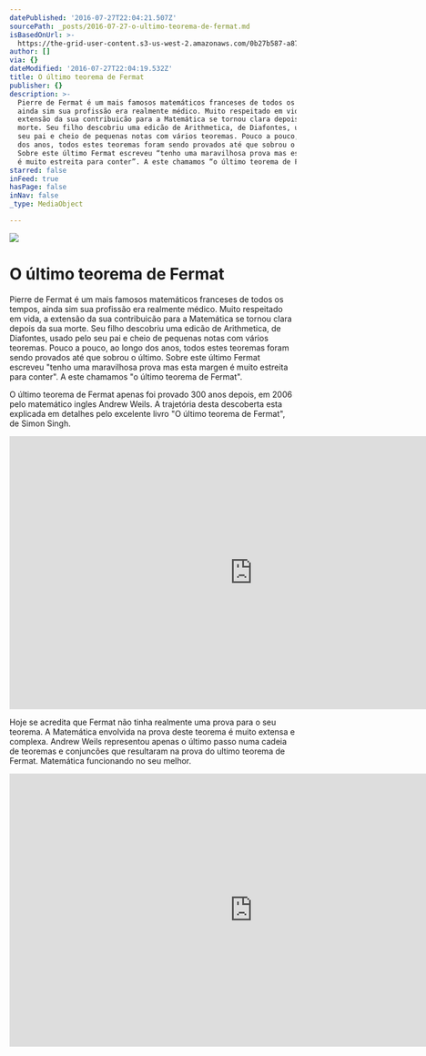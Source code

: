 ```yaml
---
datePublished: '2016-07-27T22:04:21.507Z'
sourcePath: _posts/2016-07-27-o-ultimo-teorema-de-fermat.md
isBasedOnUrl: >-
  https://the-grid-user-content.s3-us-west-2.amazonaws.com/0b27b587-a877-47cb-b868-1dd016a32c10.jpg
author: []
via: {}
dateModified: '2016-07-27T22:04:19.532Z'
title: O último teorema de Fermat
publisher: {}
description: >-
  Pierre de Fermat é um mais famosos matemáticos franceses de todos os tempos,
  ainda sim sua profissão era realmente médico. Muito respeitado em vida, a
  extensão da sua contribuicão para a Matemática se tornou clara depois da sua
  morte. Seu filho descobriu uma edicão de Arithmetica, de Diafontes, usado pelo
  seu pai e cheio de pequenas notas com vários teoremas. Pouco a pouco, ao longo
  dos anos, todos estes teoremas foram sendo provados até que sobrou o último.
  Sobre este último Fermat escreveu “tenho uma maravilhosa prova mas esta margen
  é muito estreita para conter”. A este chamamos “o último teorema de Fermat”.
starred: false
inFeed: true
hasPage: false
inNav: false
_type: MediaObject

---
```

![](https://the-grid-user-content.s3-us-west-2.amazonaws.com/0b27b587-a877-47cb-b868-1dd016a32c10.jpg)

# O último teorema de Fermat

Pierre de Fermat é um mais famosos matemáticos franceses de todos os tempos, ainda sim sua profissão era realmente médico. Muito respeitado em vida, a extensão da sua contribuicão para a Matemática se tornou clara depois da sua morte. Seu filho descobriu uma edicão de Arithmetica, de Diafontes, usado pelo seu pai e cheio de pequenas notas com vários teoremas. Pouco a pouco, ao longo dos anos, todos estes teoremas foram sendo provados até que sobrou o último. Sobre este último Fermat escreveu "tenho uma maravilhosa prova mas esta margen é muito estreita para conter". A este chamamos "o último teorema de Fermat".

O último teorema de Fermat apenas foi provado 300 anos depois, em 2006 pelo matemático ingles Andrew Weils. A trajetória desta descoberta esta explicada em detalhes pelo excelente livro "O último teorema de Fermat", de Simon Singh.

<iframe src="https://cdn.embedly.com/widgets/media.html?src=https%3A%2F%2Fwww.youtube.com%2Fembed%2FqiNcEguuFSA%3Ffeature%3Doembed&amp;url=http%3A%2F%2Fwww.youtube.com%2Fwatch%3Fv%3DqiNcEguuFSA&amp;image=https%3A%2F%2Fi.ytimg.com%2Fvi%2FqiNcEguuFSA%2Fhqdefault.jpg&amp;key=b7d04c9b404c499eba89ee7072e1c4f7&amp;type=text%2Fhtml&amp;schema=youtube" width="854" height="480" scrolling="no" frameborder="0" allowfullscreen="" style=""></iframe>

Hoje se acredita que Fermat não tinha realmente uma prova para o seu teorema. A Matemática envolvida na prova deste teorema é muito extensa e complexa. Andrew Weils representou apenas o último passo numa cadeia de teoremas e conjuncões que resultaram na prova do ultimo teorema de Fermat. Matemática funcionando no seu melhor.

<iframe src="https://cdn.embedly.com/widgets/media.html?src=https%3A%2F%2Fwww.youtube.com%2Fembed%2FnUN4NDVIfVI%3Ffeature%3Doembed&amp;url=http%3A%2F%2Fwww.youtube.com%2Fwatch%3Fv%3DnUN4NDVIfVI&amp;image=https%3A%2F%2Fi.ytimg.com%2Fvi%2FnUN4NDVIfVI%2Fhqdefault.jpg&amp;key=b7d04c9b404c499eba89ee7072e1c4f7&amp;type=text%2Fhtml&amp;schema=youtube" width="854" height="480" scrolling="no" frameborder="0" allowfullscreen="" style=""></iframe>